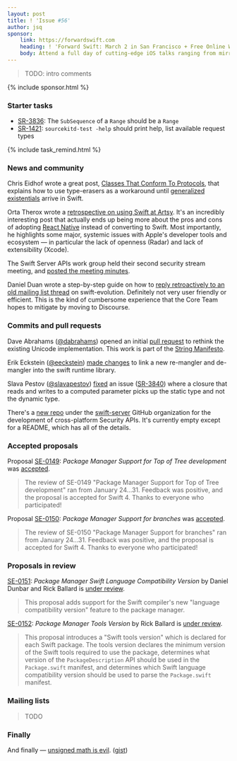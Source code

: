 ```yaml
---
layout: post
title: ! 'Issue #56'
author: jsq
sponsor:
    link: https://forwardswift.com
    heading: ! 'Forward Swift: March 2 in San Francisco + Free Online Workshop Access'
    body: Attend a full day of cutting-edge iOS talks ranging from mirroring and introspection to watchOS. Your ticket includes free networking events with speakers/other devs, and 1 free month of online workshop access post event. Add an exclusive in-person workshops by Paul Hudson on beginning or advanced Swift, macOS, and server-side Swift while they last. Use code **forward-swift-2017**.
---
```


> TODO: intro comments

<!--excerpt-->

{% include sponsor.html %}

### Starter tasks

- [SR-3836](https://bugs.swift.org/browse/SR-3836): The `SubSequence` of a `Range` should be a `Range`
- [SR-1421](https://bugs.swift.org/browse/SR-1421): `sourcekitd-test -help` should print help, list available request types

{% include task_remind.html %}

### News and community

Chris Eidhof wrote a great post, [Classes That Conform To Protocols](http://chris.eidhof.nl/post/classes-and-protocols/), that explains how to use type-erasers as a workaround until [generalized existentials](https://github.com/apple/swift/blob/master/docs/GenericsManifesto.md#generalized-existentials) arrive in Swift.

Orta Therox wrote a [retrospective on using Swift at Artsy](http://artsy.github.io/blog/2017/02/05/Retrospective-Swift-at-Artsy/). It's an incredibly interesting post that actually ends up being more about the pros and cons of adopting [React Native](https://facebook.github.io/react-native/) instead of converting to Swift. Most importantly, he highlights some major, systemic issues with Apple's developer tools and ecosystem &mdash; in particular the lack of openness (Radar) and lack of extensibility (Xcode).

The Swift Server APIs work group held their second security stream meeting, and [posted the meeting minutes](https://github.com/swift-server/work-group/pull/72).

Daniel Duan wrote a step-by-step guide on how to [reply retroactively to an old mailing list thread](http://dduan.net/2017/02/07/replying-to-old-mailing-list-threads/) on swift-evolution. Definitely not very user friendly or efficient. This is the kind of cumbersome experience that the Core Team hopes to mitigate by moving to Discourse.

### Commits and pull requests

Dave Abrahams ([@dabrahams](https://github.com/dabrahams)) opened an initial [pull request](https://github.com/apple/swift/pull/6752) to rethink the existing Unicode implementation. This work is part of the [String Manifesto](https://github.com/apple/swift/blob/master/docs/StringManifesto.md).

Erik Eckstein ([@eeckstein](https://github.com/eeckstein)) [made changes](https://github.com/apple/swift/pull/7274) to link a new re-mangler and de-mangler into the swift runtime library.

Slava Pestov ([@slavapestov](https://github.com/slavapestov)) [fixed](https://github.com/apple/swift/pull/7296) an issue ([SR-3840](https://bugs.swift.org/browse/SR-3840)) where a closure that reads and writes to a computed parameter picks up the static type and not the dynamic type.

There's a [new repo](https://github.com/swift-server/security) under the [swift-server](https://github.com/swift-server) GitHub organization for the development of cross-platform Security APIs. It's currently empty except for a README, which has all of the details.

### Accepted proposals

Proposal [SE-0149](https://github.com/apple/swift-evolution/blob/master/proposals/0149-package-manager-top-of-tree.md): *Package Manager Support for Top of Tree development* was [accepted](https://lists.swift.org/pipermail/swift-evolution-announce/2017-February/000314.html).

> The review of SE-0149 "Package Manager Support for Top of Tree development" ran from January 24...31. Feedback was positive, and the proposal is accepted for Swift 4. Thanks to everyone who participated!

Proposal [SE-0150](https://github.com/apple/swift-evolution/blob/master/proposals/0150-package-manager-branch-support.md): *Package Manager Support for branches* was [accepted](https://lists.swift.org/pipermail/swift-evolution-announce/2017-February/000315.html).

> The review of SE-0150 "Package Manager Support for branches" ran from January 24...31. Feedback was positive, and the proposal is accepted for Swift 4. Thanks to everyone who participated!

### Proposals in review

[SE-0151](https://github.com/apple/swift-evolution/blob/master/proposals/0151-package-manager-swift-language-compatibility-version.md): *Package Manager Swift Language Compatibility Version* by Daniel Dunbar and Rick Ballard is [under review](https://lists.swift.org/pipermail/swift-evolution-announce/2017-February/000316.html).

> This proposal adds support for the Swift compiler's new "language compatibility version" feature to the package manager.

[SE-0152](https://github.com/apple/swift-evolution/blob/master/proposals/0152-package-manager-tools-version.md): *Package Manager Tools Version* by Rick Ballard is [under review](https://lists.swift.org/pipermail/swift-evolution-announce/2017-February/000317.html).

> This proposal introduces a "Swift tools version" which is declared for each Swift package. The tools version declares the minimum version of the Swift tools required to use the package, determines what version of the `PackageDescription` API should be used in the `Package.swift` manifest, and determines which Swift language compatibility version should be used to parse the `Package.swift` manifest.

### Mailing lists

> TODO

### Finally

And finally &mdash; [unsigned math is evil](https://twitter.com/steipete/status/829044564220604417). ([gist](https://gist.github.com/steipete/06d101d41c93763f7d5e394dea3c56fe))

